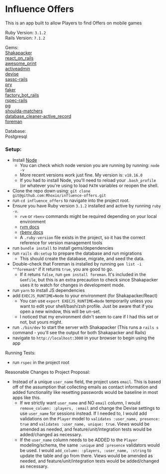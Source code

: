 # Influence Offers

This is an app built to allow Players to find Offers on mobile games

Ruby Version: `3.1.2`  
Rails Version: `7.1.2`

Gems:  
[Shakapacker](https://github.com/shakacode/shakapacker)  
[react_on_rails](https://www.shakacode.com/react-on-rails/docs/)  
[awesome_print](https://github.com/awesome-print/awesome_print)  
[activeadmin](https://activeadmin.info/index.html)  
[devise](https://github.com/heartcombo/devise)  
[sassc-rails](https://github.com/sass/sassc-rails)  
[pry](https://github.com/pry/pry)  
[faker](https://github.com/faker-ruby/faker)  
[factory_bot_rails](https://github.com/thoughtbot/factory_bot_rails)  
[rspec-rails](https://github.com/rspec/rspec-rails)  
[pg](https://github.com/ged/ruby-pg)  
[shoulda-matchers](https://github.com/thoughtbot/shoulda-matchers)  
[database_cleaner-active_record](https://github.com/DatabaseCleaner/database_cleaner)  
[foreman](https://rubygems.org/gems/foreman)  


Database:  
Postgresql

### Setup:
 - Install [Node](https://nodejs.org/en/download)  
   - You can check which node version you are running by running: `node -v` 
   - More recent versions work just fine. My version is: `v18.16.0`
   - If you had to install Node, you'll need to reload your `.bash_profile` (or whatever you're using to load `PATH` variables or reopen the shell.
 - Clone the repo down using: `git clone git@github.com:Rhoxio/influence-offers.git`
 - run `cd influence_offers` to navigate into the project root.
 - Ensure you have Ruby version `3.1.2` installed and active by running `ruby -v`.
   - `rvm` or `rbenv` commands might be required depending on your local environment
   - [rvm docs](https://rvm.io/rvm/cli)
   - [rbenv docs](https://github.com/rbenv/rbenv)
   - A `.ruby-version` file exists in the project, so it has the correct reference for version management tools
 - run `bundle install` to install gems/dependencies
 - run `rails db:setup` to prepare the database and run migrations
   - This should create the database, migrate, and seed the data.
 - Double-check that Foreman is installed by running `gem list -i "^foreman$"` if it returns `true`, you are good to go.
   - If it retuns `false`, run `gem install foreman`. It's included in the `Gemfile`, but this is an extra precaution to check since Shakapacker uses it to watch for changes in development mode.
 - run `yarn` to install JS dependencies
 - add `EXECJS_RUNTIME=Node` to your environment (for Shakapacker/React)
   - You can use `export EXECJS_RUNTIME=Node` temporarily unless you want to edit your shell/bash/zsh profile. Just be aware that if you open a new window, this will be un-set.
   - I noticed that my environment didn't seem to care if I had this set or not, but yours might. 
 - run `./bin/dev` to start the server with Shakapacker (This runs a `rails s` command - you'll see the output for both Shakapacker and Rails)
 - navigate to `http://localhost:3000` in your browser to begin using the app

Running Tests:
- run `rspec` in the project root

Reasonable Changes to Project Proposal:
  - Instead of a unique `user_name` field, the project uses `email`. This is based off of the assumption that collecting emails as contact information and added functionality like resetting passwords would be baseline in most apps like this.
    - If we strictly want `user_name` and NO `email` column, I would `remove_column: :players, :email` and change the Devise settings to use `user_name` for sessions instead. If I needed to, I would add validations on the `Player` model to `validates :user_name, presence: true` and `validates :user_name, unique: true`. Views would be amended as needed, and feature/unit/integration tests would be added/changed as necessary.
    - If the `user_name` column needs to be ADDED to the `Player` modeling/schema, the same `:unique` and `:presence` validators would be used. I would `add_column: :players, :user_name, :string` to update the table and go from there. Views would be amended as needed, and feature/unit/integration tests would be added/changed as necessary.
